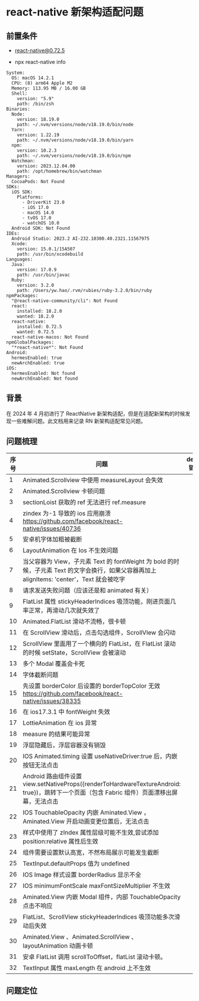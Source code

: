 # react-native 新架构适配问题

## 前置条件

- react-native@0.72.5

- npx react-native info
```
System:
  OS: macOS 14.2.1
  CPU: (8) arm64 Apple M2
  Memory: 113.95 MB / 16.00 GB
  Shell:
    version: "5.9"
    path: /bin/zsh
Binaries:
  Node:
    version: 18.19.0
    path: ~/.nvm/versions/node/v18.19.0/bin/node
  Yarn:
    version: 1.22.19
    path: ~/.nvm/versions/node/v18.19.0/bin/yarn
  npm:
    version: 10.2.3
    path: ~/.nvm/versions/node/v18.19.0/bin/npm
  Watchman:
    version: 2023.12.04.00
    path: /opt/homebrew/bin/watchman
Managers:
  CocoaPods: Not Found
SDKs:
  iOS SDK:
    Platforms:
      - DriverKit 23.0
      - iOS 17.0
      - macOS 14.0
      - tvOS 17.0
      - watchOS 10.0
  Android SDK: Not Found
IDEs:
  Android Studio: 2023.2 AI-232.10300.40.2321.11567975
  Xcode:
    version: 15.0.1/15A507
    path: /usr/bin/xcodebuild
Languages:
  Java:
    version: 17.0.9
    path: /usr/bin/javac
  Ruby:
    version: 3.2.0
    path: /Users/yw.hao/.rvm/rubies/ruby-3.2.0/bin/ruby
npmPackages:
  "@react-native-community/cli": Not Found
  react:
    installed: 18.2.0
    wanted: 18.2.0
  react-native:
    installed: 0.72.5
    wanted: 0.72.5
  react-native-macos: Not Found
npmGlobalPackages:
  "*react-native*": Not Found
Android:
  hermesEnabled: true
  newArchEnabled: true
iOS:
  hermesEnabled: Not found
  newArchEnabled: Not found
```

## 背景

在 2024 年 4 月初进行了 ReactNative 新架构适配，但是在适配新架构的时候发现一些难解问题。此文档用来记录 RN 新架构适配常见问题。

## 问题梳理

| 序号 | 问题                                                                                                                                         | demo 链接 | 描述 |
| ---- | -------------------------------------------------------------------------------------------------------------------------------------------- | --------- | ---- |
| 1    | Animated.Scrollview 中使用 measureLayout 会失效                                                                                              |           |      |
| 2    | Animated.Scrollview 卡顿问题                                                                                                                 |           |      |
| 3    | sectionLoist 获取的 ref 无法进行 ref.measure                                                                                                 |           |      |
| 4    | zindex 为-1 导致的 ios 应用崩溃 https://github.com/facebook/react-native/issues/40736                                                        |           |      |
| 5    | 安卓机字体加粗被截断                                                                                                                         |           |      |
| 6    | LayoutAnimation 在 Ios 不生效问题                                                                                                            |           |      |
| 7    | 当父容器为 View，子元素 Text 的 fontWeight 为 bold 的时候，子元素 Text 的文字会换行，如果父容器再加上 alignItems: 'center'，Text 就会被吃字  |           |
| 8    | 请求发送失败问题（应该还是和 animated 有关）                                                                                                 |           |      |
| 9    | FlatList 属性 stickyHeaderIndices 吸顶功能，刚进页面几率正常，再滑动几次就失效了                                                             |           |      |
| 10   | Animated.FlatList 滑动不流畅，很卡顿                                                                                                         |           |      |
| 11   | 在 ScrollView 滑动后，点击勾选组件，ScrollVIew 会闪动                                                                                        |           |      |
| 12   | ScrollView 里面用了一个横向的 FlatList，在 FlatList 滚动的时候 setState，ScrollView 会被滚动                                                 |           |      |
| 13   | 多个 Modal 覆盖会卡死                                                                                                                        |           |      |
| 14   | 字体截断问题                                                                                                                                 |           |      |
| 15   | 先设置 borderColor 后设置的 borderTopColor 无效 https://github.com/facebook/react-native/issues/38335                                        |           |      |
| 16   | 在 ios17.3.1 中 fontWeight 失效                                                                                                              |           |      |
| 17   | LottieAnimation 在 ios 异常                                                                                                                  |           |      |
| 18   | measure 的结果可能异常                                                                                                                       |           |      |
| 19   | 浮层隐藏后，浮层容器没有销毁                                                                                                                 |           |      |
| 20   | IOS Animated.timing 设置 useNativeDriver:true 后，内嵌按钮无法点击                                                                           |           |      |
| 21   | Android 路由组件设置 view.setNativeProps({renderToHardwareTextureAndroid: true})，跳转下一个页面（包含 Fabric 组件）页面漂移出屏幕，无法点击 |           |      |
| 22   | IOS TouchableOpacity 内嵌 Aminated.View ，Aminated.View 开启动画变更位置后，无法点击                                                         |           |      |
| 23   | 样式中使用了 zIndex 属性层级可能不生效,尝试添加 position:relative 属性后生效                                                                 |           |      |
| 24   | 组件需要设置默认高宽，不然布局展示可能发生截断                                                                                               |           |      |
| 25   | TextInput.defaultProps 值为 undefined                                                                                                        |           |      |
| 26   | IOS Image 样式设置 borderRadius 显示不全                                                                                                     |           |      |
| 27   | IOS minimumFontScale maxFontSizeMultiplier 不生效                                                                                            |           |      |
| 28   | Aminated.View 内嵌 Modal 组件，内部 TouchableOpacity 点击不响应                                                                              |           |      |
| 29   | FlatList、ScrollView stickyHeaderIndices 吸顶功能多次滑动后失效                                                                              |           |      |
| 30   | Aminated.View 、Animated.ScrollView 、layoutAnimation 动画卡顿                                                                               |           |      |
| 31   | 安卓 FlatList 调用 scrollToOffset，flatList 滚动卡顿。                                                                                       |           |      |
| 32   | TextInput 属性 maxLength 在 android 上不生效                                                                                                 |           |      |

## 问题定位
